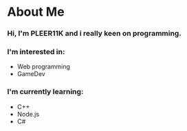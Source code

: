 <h1>About Me</h1>
<h3>Hi, I'm PLEER11K and i really keen on programming.</h3>
<h3>I'm interested in:</h3>
<ul>
  <li>Web programming</li>
  <li>GameDev</li>
</ul>
<h3>I'm currently learning:</h3>
<ul>
  <li>C++</li>
  <li>Node.js</li>
  <li>C#</li>
</ul>
